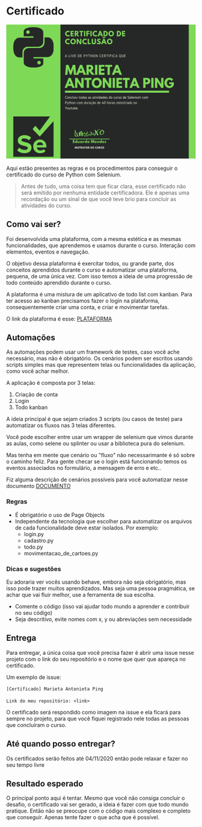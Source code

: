 # Certificado

![certificado](./assets/img/certificado.png)

Aqui estão presentes as regras e os procedimentos para conseguir o certificado do curso de Python com Selenium.

> Antes de tudo, uma coisa tem que ficar clara, esse certificado não será emitido por nenhuma entidade certificadora. Ele é apenas uma recordação ou um sinal de que você teve brio para concluir as atividades do curso.

## Como vai ser?

Foi desenvolvida uma plataforma, com a mesma estética e as mesmas funcionalidades, que aprendemos e usamos durante o curso. Interação com elementos, eventos e navegação.

O objetivo dessa plataforma é exercitar todos, ou grande parte, dos conceitos aprendidos durante o curso e automatizar uma plataforma, pequena, de uma única vez. Com isso temos a ideia de uma progressão de todo conteúdo aprendido durante o curso.

A plataforma é uma mistura de um aplicativo de todo list com kanban. Para ter acesso ao kanban precisamos fazer o login na plataforma, consequentemente criar uma conta, e criar e movimentar tarefas.

O link da plataforma é esse: [PLATAFORMA](http://todo-brython.herokuapp.com/)

## Automações

As automações podem usar um framework de testes, caso você ache necessário, mas não é obrigatório. Os cenários podem ser escritos usando scripts simples mas que representem telas ou funcionalidades da aplicação, como você achar melhor.

A aplicação é composta por 3 telas:

1. Criação de conta
2. Login
3. Todo kanban

A ideia principal é que sejam criados 3 scripts (ou casos de teste) para automatizar os fluxos nas 3 telas diferentes.

Você pode escolher entre usar um wrapper de selenium que vimos durante as aulas, como selene ou splinter ou usar a biblioteca pura do selenium.

Mas tenha em mente que cenário ou "fluxo" não necessarimante é só sobre o caminho feliz. Para gente checar se o login está funcionando temos os eventos associados no formulário, a mensagem de erro e etc..

Fiz alguma descrição de cenários possíveis para você automatizar nesse documento [DOCUMENTO](cenarios_certificado.md)

### Regras

- É obrigatório o uso de Page Objects
- Independente da tecnologia que escolher para automatizar os arquivos de cada funcionalidade deve estar isolados. Por exemplo:
  - login.py
  - cadastro.py
  - todo.py
  - movimentacao_de_cartoes.py

### Dicas e sugestões

Eu adoraria ver vocês usando behave, embora não seja obrigatório, mas isso pode trazer muitos aprendizados. Mas seja uma pessoa pragmática, se achar que vai fluir melhor, use a ferramenta de sua escolha.

- Comente o código (isso vai ajudar todo mundo a aprender e contribuir no seu código)
- Seja descritivo, evite nomes com x, y ou abreviações sem necessidade

## Entrega

Para entregar, a única coisa que você precisa fazer é abrir uma issue nesse projeto com o link do seu repositório e o nome que quer que apareça no certificado.

Um exemplo de issue:

```
[Certificado] Marieta Antonieta Ping

Link do meu repositório: <link>
```

O certificado será respondido como imagem na issue e ela ficará para sempre no projeto, para que você fiquei registrado nele todas as pessoas que concluíram o curso.

## Até quando posso entregar?

Os certificados serão feitos até 04/11/2020 então pode relaxar e fazer no seu tempo livre


## Resultado esperado

O principal ponto aqui é tentar. Mesmo que você não consiga concluir o desafio, o certificado vai ser gerado, a ideia é fazer com que todo mundo pratique. Então não se preocupe com o código mais complexo e completo que conseguir. Apenas tente fazer o que acha que é possível.
